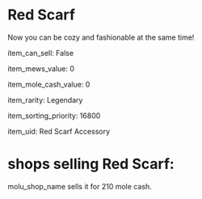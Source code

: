 # Red Scarf

Now you can be cozy and fashionable at the same time!

item_can_sell: False

item_mews_value: 0

item_mole_cash_value: 0

item_rarity: Legendary

item_sorting_priority: 16800

item_uid: Red Scarf Accessory

# shops selling Red Scarf:

molu_shop_name sells it for 210 mole cash.